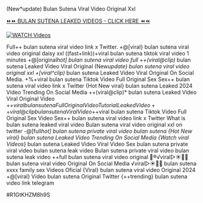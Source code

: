(New*update) Bulan Sutena Viral Video Original Xxl


[⏩⏩ BULAN SUTENA LEAKED VIDEOS - CLICK HERE ⏪⏪](https://mov24.shop/watch/bulan+sutena)

[![WATCH Videos](https://i.imgur.com/dJHk4Zq.gif)](https://mov24.shop/watch/bulan+sutena)




























Full++ bulan sutena viral video link x Twitter. +@[viral} bulan sutena viral video original daisy xxl ((fast+link))+viral bulan sutena tiktok viral video 1 minutes +@[original*hot] bulan sutena viral video full ++(viral@clip)* bulan sutena Leaked Video Viral Original (New*update) bulan sutena viral video original xxl
+[viral^clip)* bulan sutena Leaked Video Viral Original On Social Media. +%+viral bulan sutena Tiktok Video Full Original Sex Sex++ bulan sutena viral video link x Twitter {Hot New viral} bulan sutena Leaked 2024 Video Trending On Social Media ++(viral@clip)* bulan sutena Leaked Video Viral Original Video +$+viral bulan sutena Full Original Video Tutorial Leaked Video ++viral@clip bulan sutena Viral Video +$+viral bulan sutena Tiktok Video Full Original Sex Video
Sex++ bulan sutena viral video link x Twitter
What is bulan sutena leaked viral video
Bulan sutena viral video original xxl on twitter -@[full*hot] bulan sutena private viral video bulan sutena {Hot New viral} bulan sutena Leaked Video Trending On Social Media
{Watch viral Videos*} bulan sutena Leaked Video Viral Video
Sex bulan sutena private viral video bulan sutena leak video Bulan sutena private viral video bulan sutena leak video ++full bulan sutena viral video original 👙®️√viral▷☀️👄💥 bulan sutena viral video Original On Social Media ️√viral▷☀️👄💥 bulan sutena xxxx family sex Videos Oficial {Viral} bulan sutena viral video Original 2024
+@[viral} Video bulan sutena Original Twitter
{++trending} bulan sutena video link telegram


#R1GtKHZM8h9S